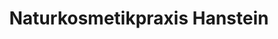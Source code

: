 ---
title: "Naturkosmetikpraxis Hanstein"
url: /buettstedt/naturkosmetikpraxis-hanstein/
shop: Kosmetik
---